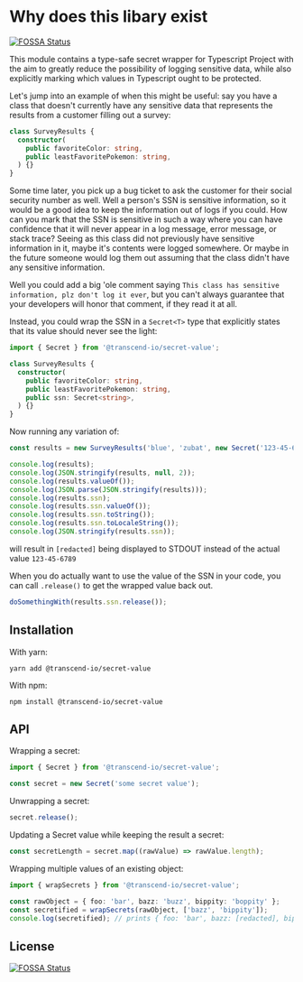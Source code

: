 # Why does this libary exist
[![FOSSA Status](https://app.fossa.com/api/projects/git%2Bgithub.com%2Ftranscend-io%2Fsecret-value.svg?type=shield)](https://app.fossa.com/projects/git%2Bgithub.com%2Ftranscend-io%2Fsecret-value?ref=badge_shield)


This module contains a type-safe secret wrapper for Typescript Project with the aim to greatly reduce the possibility of logging sensitive data, while also explicitly marking which values in Typescript ought to be protected.

Let's jump into an example of when this might be useful: say you have a class that doesn't currently have any sensitive data that represents the results from a customer filling out a survey:

```typescript
class SurveyResults {
  constructor(
    public favoriteColor: string,
    public leastFavoritePokemon: string,
  ) {}
}
```

Some time later, you pick up a bug ticket to ask the customer for their social security number as well. Well a person's SSN is sensitive information, so it would be a good idea to keep the information out of logs if you could. How can you mark that the SSN is sensitive in such a way where you can have confidence that it will never appear in a log message, error message, or stack trace? Seeing as this class did not previously have sensitive information in it, maybe it's contents were logged somewhere. Or maybe in the future someone would log them out assuming that the class didn't have any sensitive information.

Well you could add a big 'ole comment saying `This class has sensitive information, plz don't log it ever`, but you can't always guarantee that your developers will honor that comment, if they read it at all.

Instead, you could wrap the SSN in a `Secret<T>` type that explicitly states that its value should never see the light:

```typescript
import { Secret } from '@transcend-io/secret-value';

class SurveyResults {
  constructor(
    public favoriteColor: string,
    public leastFavoritePokemon: string,
    public ssn: Secret<string>,
  ) {}
}
```

Now running any variation of:

```typescript
const results = new SurveyResults('blue', 'zubat', new Secret('123-45-6789'));

console.log(results);
console.log(JSON.stringify(results, null, 2));
console.log(results.valueOf());
console.log(JSON.parse(JSON.stringify(results)));
console.log(results.ssn);
console.log(results.ssn.valueOf());
console.log(results.ssn.toString());
console.log(results.ssn.toLocaleString());
console.log(JSON.stringify(results.ssn));
```

will result in `[redacted]` being displayed to STDOUT instead of the actual value `123-45-6789`

When you do actually want to use the value of the SSN in your code, you can call `.release()` to get the wrapped value back out.

```typescript
doSomethingWith(results.ssn.release());
```

## Installation

With yarn:

`yarn add @transcend-io/secret-value`

With npm:

`npm install @transcend-io/secret-value`

## API

Wrapping a secret:

```typescript
import { Secret } from '@transcend-io/secret-value';

const secret = new Secret('some secret value');
```

Unwrapping a secret:

```typescript
secret.release();
```

Updating a Secret value while keeping the result a secret:

```typescript
const secretLength = secret.map((rawValue) => rawValue.length);
```

Wrapping multiple values of an existing object:

```typescript
import { wrapSecrets } from '@transcend-io/secret-value';

const rawObject = { foo: 'bar', bazz: 'buzz', bippity: 'boppity' };
const secretified = wrapSecrets(rawObject, ['bazz', 'bippity']);
console.log(secretified); // prints { foo: 'bar', bazz: [redacted], bippity: [redacted] }
```


## License
[![FOSSA Status](https://app.fossa.com/api/projects/git%2Bgithub.com%2Ftranscend-io%2Fsecret-value.svg?type=large)](https://app.fossa.com/projects/git%2Bgithub.com%2Ftranscend-io%2Fsecret-value?ref=badge_large)